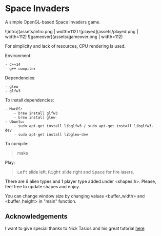 # Space Invaders

A simple OpenGL-based Space Invaders game.

![intro](assets/intro.png | width=112)
![played](assets/played.png | width=112)
![gameover](assets/gameover.png | width=112)

For simplicity and lack of resources, CPU rendering is used.

Environment:

    - C++14
    - g++ compiler

Dependencies:

    - glew
    - glfw3

To install dependencies:

    - MacOS:
        - brew install glfw3
        - brew install glew
    - Ubuntu:
        - sudo apt-get install libglfw3 / sudo apt-get install libglfw3-dev
        - sudo apt-get install libglew-dev

To compile:

>make

Play:

><kbd>Left</kbd> slide left, <kbd>Right</kbd> slide right and <kbd>Space</kbd> for fire lasers.

There are 6 alien types and 1 player type added under <shapes.h>. Please, feel free to update shapes and enjoy.

You can change window size by changing values <buffer_width> and <buffer_height> in "main" function.

## Acknowledgements

I want to give special thanks to Nick Tasios and his great tutorial [here](http://nicktasios.nl/posts/space-invaders-from-scratch-part-1.html)
